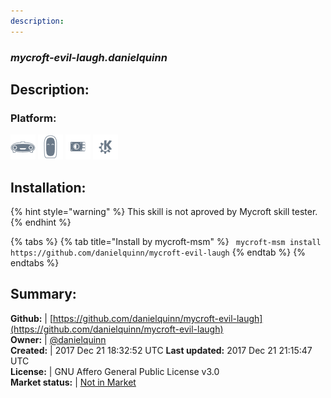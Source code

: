 ```yaml
---
description: 
---
```


### _mycroft-evil-laugh.danielquinn_  
## Description:  
  
### Platform:  
 ![Mark I](../.gitbook/assets/mark-1-icon.png)  ![Mark II](../.gitbook/assets/mark-2-icon.png)  ![Picroft](../.gitbook/assets/picroft-icon.png)  ![plasmoid](../.gitbook/assets/kde.png)   
  
## Installation:  
{% hint style="warning" %}
This skill is not aproved by Mycroft skill tester.
{% endhint %}
    
{% tabs %}
{% tab title="Install by mycroft-msm" %}
``` mycroft-msm install https://github.com/danielquinn/mycroft-evil-laugh```
{% endtab %}
  {% endtabs %}
    
## Summary:  
**Github:** | [https://github.com/danielquinn/mycroft-evil-laugh](https://github.com/danielquinn/mycroft-evil-laugh)  
**Owner:** | [@danielquinn](https://github.com/danielquinn)  
**Created:** | 2017 Dec 21 18:32:52 UTC  **Last updated:** 2017 Dec 21 21:15:47 UTC  
**License:** | GNU Affero General Public License v3.0  
**Market status:** | [Not in Market](https://market.mycroft.ai/skill/)  
